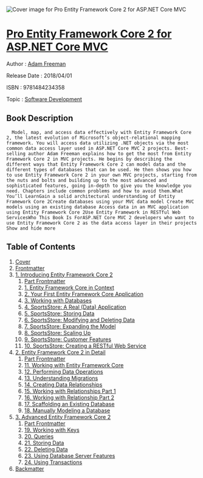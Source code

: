 ![Cover image for Pro Entity Framework Core 2 for ASP.NET Core MVC](https://imgdetail.ebookreading.net/cover/cover/software_development/EB9781484234358.jpg)

[Pro Entity Framework Core 2 for ASP.NET Core MVC](https://ebookreading.net/view/book/Pro+Entity+Framework+Core+2+for+ASP.NET+Core+MVC-EB9781484234358_1.html "Pro Entity Framework Core 2 for ASP.NET Core MVC")
====================================================================================================================

Author : [Adam Freeman](https://ebookreading.net/search/author/Adam+Freeman)

Release Date : 2018/04/01

ISBN : 9781484234358

Topic : [Software Development](https://ebookreading.net/search/category/software-development)

Book Description
-----------------

      Model, map, and access data effectively with Entity Framework Core 2, the latest evolution of Microsoft’s object-relational mapping framework. You will access data utilizing .NET objects via the most common data access layer used in ASP.NET Core MVC 2 projects. Best-selling author Adam Freeman explains how to get the most from Entity Framework Core 2 in MVC projects. He begins by describing the different ways that Entity Framework Core 2 can model data and the different types of databases that can be used. He then shows you how to use Entity Framework Core 2 in your own MVC projects, starting from the nuts and bolts and building up to the most advanced and sophisticated features, going in-depth to give you the knowledge you need. Chapters include common problems and how to avoid them.What You’ll LearnGain a solid architectural understanding of Entity Framework Core 2Create databases using your MVC data model Create MVC models using an existing database Access data in an MVC application using Entity Framework Core 2Use Entity Framework in RESTful Web ServicesWho This Book Is ForASP.NET Core MVC 2 developers who want to use Entity Framework Core 2 as the data access layer in their projects           Show and hide more                
Table of Contents
-----------------

1. [Cover](https://ebookreading.net/view/book/Pro+Entity+Framework+Core+2+for+ASP.NET+Core+MVC-EB9781484234358_1.html)
1. [Frontmatter](https://ebookreading.net/view/book/Pro+Entity+Framework+Core+2+for+ASP.NET+Core+MVC-EB9781484234358_2.html)
1. [1. Introducing Entity Framework Core 2](https://ebookreading.net/view/book/Pro+Entity+Framework+Core+2+for+ASP.NET+Core+MVC-EB9781484234358_3.html)
    1. [Part Frontmatter](https://ebookreading.net/view/book/Pro+Entity+Framework+Core+2+for+ASP.NET+Core+MVC-EB9781484234358_4.html)
    1. [1. Entity Framework Core in Context](https://ebookreading.net/view/book/Pro+Entity+Framework+Core+2+for+ASP.NET+Core+MVC-EB9781484234358_5.html)
    1. [2. Your First Entity Framework Core Application](https://ebookreading.net/view/book/Pro+Entity+Framework+Core+2+for+ASP.NET+Core+MVC-EB9781484234358_6.html)
    1. [3. Working with Databases](https://ebookreading.net/view/book/Pro+Entity+Framework+Core+2+for+ASP.NET+Core+MVC-EB9781484234358_7.html)
    1. [4. SportsStore: A Real (Data) Application](https://ebookreading.net/view/book/Pro+Entity+Framework+Core+2+for+ASP.NET+Core+MVC-EB9781484234358_8.html)
    1. [5. SportsStore: Storing Data](https://ebookreading.net/view/book/Pro+Entity+Framework+Core+2+for+ASP.NET+Core+MVC-EB9781484234358_9.html)
    1. [6. SportsStore: Modifying and Deleting Data](https://ebookreading.net/view/book/Pro+Entity+Framework+Core+2+for+ASP.NET+Core+MVC-EB9781484234358_10.html)
    1. [7. SportsStore: Expanding the Model](https://ebookreading.net/view/book/Pro+Entity+Framework+Core+2+for+ASP.NET+Core+MVC-EB9781484234358_11.html)
    1. [8. SportsStore: Scaling Up](https://ebookreading.net/view/book/Pro+Entity+Framework+Core+2+for+ASP.NET+Core+MVC-EB9781484234358_12.html)
    1. [9. SportsStore: Customer Features](https://ebookreading.net/view/book/Pro+Entity+Framework+Core+2+for+ASP.NET+Core+MVC-EB9781484234358_13.html)
    1. [10. SportsStore: Creating a RESTful Web Service](https://ebookreading.net/view/book/Pro+Entity+Framework+Core+2+for+ASP.NET+Core+MVC-EB9781484234358_14.html)
1. [2. Entity Framework Core 2 in Detail](https://ebookreading.net/view/book/Pro+Entity+Framework+Core+2+for+ASP.NET+Core+MVC-EB9781484234358_15.html)
    1. [Part Frontmatter](https://ebookreading.net/view/book/Pro+Entity+Framework+Core+2+for+ASP.NET+Core+MVC-EB9781484234358_16.html)
    1. [11. Working with Entity Framework Core](https://ebookreading.net/view/book/Pro+Entity+Framework+Core+2+for+ASP.NET+Core+MVC-EB9781484234358_17.html)
    1. [12. Performing Data Operations](https://ebookreading.net/view/book/Pro+Entity+Framework+Core+2+for+ASP.NET+Core+MVC-EB9781484234358_18.html)
    1. [13. Understanding Migrations](https://ebookreading.net/view/book/Pro+Entity+Framework+Core+2+for+ASP.NET+Core+MVC-EB9781484234358_19.html)
    1. [14. Creating Data Relationships](https://ebookreading.net/view/book/Pro+Entity+Framework+Core+2+for+ASP.NET+Core+MVC-EB9781484234358_20.html)
    1. [15. Working with Relationships Part 1](https://ebookreading.net/view/book/Pro+Entity+Framework+Core+2+for+ASP.NET+Core+MVC-EB9781484234358_21.html)
    1. [16. Working with Relationship Part 2](https://ebookreading.net/view/book/Pro+Entity+Framework+Core+2+for+ASP.NET+Core+MVC-EB9781484234358_22.html)
    1. [17. Scaffolding an Existing Database](https://ebookreading.net/view/book/Pro+Entity+Framework+Core+2+for+ASP.NET+Core+MVC-EB9781484234358_23.html)
    1. [18. Manually Modeling a Database](https://ebookreading.net/view/book/Pro+Entity+Framework+Core+2+for+ASP.NET+Core+MVC-EB9781484234358_24.html)
1. [3. Advanced Entity Framework Core 2](https://ebookreading.net/view/book/Pro+Entity+Framework+Core+2+for+ASP.NET+Core+MVC-EB9781484234358_25.html)
    1. [Part Frontmatter](https://ebookreading.net/view/book/Pro+Entity+Framework+Core+2+for+ASP.NET+Core+MVC-EB9781484234358_26.html)
    1. [19. Working with Keys](https://ebookreading.net/view/book/Pro+Entity+Framework+Core+2+for+ASP.NET+Core+MVC-EB9781484234358_27.html)
    1. [20. Queries](https://ebookreading.net/view/book/Pro+Entity+Framework+Core+2+for+ASP.NET+Core+MVC-EB9781484234358_28.html)
    1. [21. Storing Data](https://ebookreading.net/view/book/Pro+Entity+Framework+Core+2+for+ASP.NET+Core+MVC-EB9781484234358_29.html)
    1. [22. Deleting Data](https://ebookreading.net/view/book/Pro+Entity+Framework+Core+2+for+ASP.NET+Core+MVC-EB9781484234358_30.html)
    1. [23. Using Database Server Features](https://ebookreading.net/view/book/Pro+Entity+Framework+Core+2+for+ASP.NET+Core+MVC-EB9781484234358_31.html)
    1. [24. Using Transactions](https://ebookreading.net/view/book/Pro+Entity+Framework+Core+2+for+ASP.NET+Core+MVC-EB9781484234358_32.html)
1. [Backmatter](https://ebookreading.net/view/book/Pro+Entity+Framework+Core+2+for+ASP.NET+Core+MVC-EB9781484234358_33.html)
